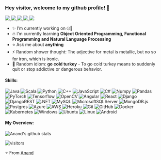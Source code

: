 ### Hey visitor, welcome to my github profile! 👋

<a href="https://www.linkedin.com/in/anandavigneshvs/">
 <img src="https://img.shields.io/badge/LinkedIn-%230077B5.svg?style=flat&logo=Linkedin&logoColor=white"/>
</a>
<a href="https://avignesh.com">
 <img src="https://img.shields.io/badge/-Portfolio-%230077?style=flat&logo=firefox&logoColor=white"/>
<a href="https://leetcode.com/GN-z11/">
 <img src="https://img.shields.io/badge/-LeetCode-FFA116?style=flat&logo=LeetCode&logoColor=white"/>
</a>
<a href="https://gnz11.medium.com/">
 <img src="https://img.shields.io/badge/Medium-%23000000.svg?style=flat&logo=Medium&logoColor=white"/>
</a>
<a href="https://www.youtube.com/watch?v=xvFZjo5PgG0">
 <img src="https://img.shields.io/badge/Reddit-FF4500?style=flat&logo=Reddit&logoColor=white"/>
</a>
<!-- </a>
<a href="https://medium.com">
  <img align="left" alt="" width="22px" src="https://cdn.jsdelivr.net/npm/simple-icons@v3/icons/medium.svg"/>
</a> -->

<div>
<p>

- ✨ I’m currently working on 🤐🤫
- 🔥 I’m currently learning **Object Oriented Programming, Functional Programming and Natural Language Processing**
- ⭐ Ask me about **anything**
- ⚡ Random shower thought: The adjective for metal is metallic, but no so for iron, which is ironic.
- 🌟 Random idiom: **go cold turkey** - To go cold turkey means to suddenly quit or stop addictive or dangerous behavior.

</h4>
</div>

#### Skills:
![Java](https://img.shields.io/badge/-Java-05122A?style=flat&logo=Java&logoColor=FFA518)&nbsp;![Scala](https://img.shields.io/badge/scala-05122A?style=flat&logo=Scala&logoColor=red)&nbsp;![Python](https://img.shields.io/badge/-Python-05122A?style=flat&logo=python)&nbsp;![C++](https://img.shields.io/badge/-C++-05122A?style=flat&logo=C%2B%2B)&nbsp;![JavaScript](https://img.shields.io/badge/-JavaScript-05122A?style=flat&logo=javascript)&nbsp;![C#](https://img.shields.io/badge/-C%23-05122A?style=flat&logo=csharp)&nbsp;![Numpy](https://img.shields.io/badge/-Numpy-05122A?style=flat&logo=numpy)&nbsp;![Pandas](https://img.shields.io/badge/-Pandas-05122A?style=flat&logo=pandas)&nbsp;![PyTorch](https://img.shields.io/badge/-PyTorch-05122A?style=flat&logo=pytorch)&nbsp;![Tensorflow](https://img.shields.io/badge/-Tensorflow-05122A?style=flat&logo=tensorflow)&nbsp;![OpenCV](https://img.shields.io/badge/-OpenCV-05122A?style=flat&logo=opencv)&nbsp;![Angular](https://img.shields.io/badge/-Angular-05122A?style=flat&logo=angular&logoColor=007ACC)&nbsp;![React](https://img.shields.io/badge/-React-05122A?style=flat&logo=react)&nbsp;![Django](https://img.shields.io/badge/-Django-05122A?style=flat&logo=django)&nbsp;![DjangoREST](https://img.shields.io/badge/-DjangoREST-05122A?style=flat&logo=django&logoColor=red)&nbsp;![.NET](https://img.shields.io/badge/-.NET-05122A?style=flat&logo=.NET)&nbsp;![MySQL](https://img.shields.io/badge/-MySQL-05122A?style=flat&logo=mysql)&nbsp;![MicrosoftSQLServer](https://img.shields.io/badge/-Microsoft%20SQL%20Server-05122A?style=flat&logo=microsoft%20sql%20server)&nbsp;![MongoDB.js](https://img.shields.io/badge/-MongoDB-05122A?style=flat&logo=mongodb)&nbsp;![Postgres](https://img.shields.io/badge/-PostgreSQL-05122A?style=flat&logo=postgresql)&nbsp;![Azure](https://img.shields.io/badge/-Azure-05122A?style=flat&logo=azure-devops)&nbsp;![AWS](https://img.shields.io/badge/-AWS-05122A?style=flat&logo=amazon-aws)&nbsp;![Heroku](https://img.shields.io/badge/-Heroku-05122A?style=flat&logo=heroku)&nbsp;![Git](https://img.shields.io/badge/-Git-05122A?style=flat&logo=git)&nbsp;![GitHub](https://img.shields.io/badge/-GitHub-05122A?style=flat&logo=github)&nbsp;![Docker](https://img.shields.io/badge/-Docker-05122A?style=flat&logo=docker)&nbsp;![Kubernetes](https://img.shields.io/badge/-Kubernetes-05122A?style=flat&logo=kubernetes)&nbsp;![Windows](https://img.shields.io/badge/-Windows-05122A?style=flat&logo=windows)&nbsp;![Ubuntu](https://img.shields.io/badge/-Ubuntu-05122A?style=flat&logo=Ubuntu)&nbsp;![Linux](https://img.shields.io/badge/-Linux-05122A?style=flat&logo=Linux)&nbsp;![Android](https://img.shields.io/badge/-Android-05122A?style=flat&logo=Android)&nbsp;
<p>

#### My Overview: 

![Anand's github stats](https://github-readme-stats.vercel.app/api?username=gnzeleven&show_icons=true)
<p>

<!-- Optional Visitors badge: -->
![visitors](https://visitor-badge.laobi.icu/badge?page_id=gnzeleven.gnzeleven)

⭐️ From [Anand](https://github.com/gnzeleven) 

<br />
